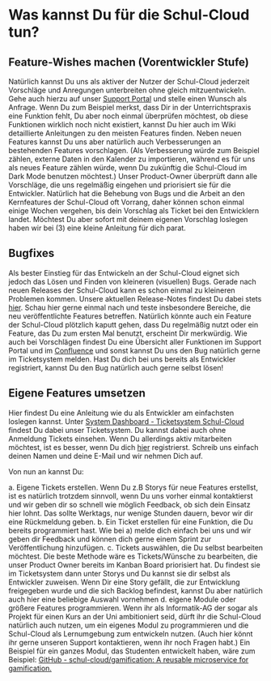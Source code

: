 # Was kannst Du für die Schul-Cloud tun?

## Feature-Wishes machen (Vorentwickler Stufe)



Natürlich kannst Du uns als aktiver der Nutzer der Schul-Cloud jederzeit Vorschläge und Anregungen unterbreiten ohne gleich mitzuentwickeln. Gehe auch hierzu auf unser
[Support Portal](https://ticketsystem.schul-cloud.org/servicedesk/customer/portal/2/user/login?destination=portal%2F2) und stelle einen Wunsch als Anfrage. Wenn Du zum Beispiel merkst, dass Dir in der Unterrichtspraxis eine Funktion fehlt, Du aber noch einmal überprüfen möchtest, ob diese Funktionen wirklich noch nicht existiert, kannst Du hier auch im Wiki detaillierte Anleitungen zu den meisten Features finden. Neben neuen Features kannst Du uns aber natürlich auch Verbesserungen an bestehenden Features vorschlagen. (Als Verbesserung würde zum Beispiel zählen, externe Daten in den Kalender zu importieren, während es für uns als neues Feature zählen würde, wenn Du zukünftig die Schul-Cloud im Dark Mode benutzen möchtest.) Unser Product-Owner überprüft dann alle Vorschläge, die uns regelmäßig eingehen und priorisiert sie für die Entwickler. Natürlich hat die Behebung von Bugs und die Arbeit an den Kernfeatures der Schul-Cloud oft Vorrang, daher können schon einmal einige Wochen vergehen, bis dein Vorschlag als Ticket bei den Entwicklern landet. Möchtest Du aber sofort mit deinem eigenen Vorschlag loslegen haben wir bei (3) eine kleine Anleitung für dich parat.

## Bugfixes 

Als bester Einstieg für das Entwickeln an der Schul-Cloud eignet sich jedoch das Lösen und Finden von kleineren (visuellen) Bugs. Gerade nach neuen Releases der Schul-Cloud kann es schon einmal zu kleineren Problemen kommen. Unsere aktuellen Release-Notes findest Du dabei stets [hier](https://github.com/schul-cloud/schulcloud-server/releases). Schau hier gerne einmal nach und teste insbesondere Bereiche, die neu veröffentlichte Features betreffen. Natürlich könnte auch ein Feature der Schul-Cloud plötzlich kaputt gehen, dass Du regelmäßig nutzt oder ein Feature, das Du zum ersten Mal benutzt, erscheint Dir merkwürdig. Wie auch bei Vorschlägen findest Du eine Übersicht aller Funktionen im Support Portal und im [Confluence](https://docs.schul-cloud.org/display/SCDOK) und sonst kannst Du uns den Bug natürlich gerne im Ticketsystem melden. Hast Du dich bei uns bereits als Entwickler registriert, kannst Du den Bug natürlich auch gerne selbst lösen!

## Eigene Features umsetzen

Hier findest Du eine Anleitung wie du als Entwickler am einfachsten loslegen kannst. Unter [System Dashboard - Ticketsystem Schul-Cloud](https://ticketsystem.schul-cloud.org/secure/Dashboard.jspa) findest Du dabei unser Ticketsystem. Du kannst dabei auch ohne Anmeldung Tickets einsehen. Wenn Du allerdings aktiv mitarbeiten möchtest, ist es besser, wenn Du dich [hier](https://ticketsystem.schul-cloud.org/secure/ContactAdministrators!default.jspa) registrierst. Schreib uns einfach deinen Namen und deine E-Mail und wir nehmen Dich auf. 

Von nun an kannst Du:

a. Eigene Tickets erstellen. Wenn Du z.B Storys für neue Features erstellst, ist es natürlich trotzdem sinnvoll, wenn Du uns vorher einmal kontaktierst und wir geben dir so schnell wie möglich Feedback, ob sich dein Einsatz hier lohnt. Das sollte Werktags, nur wenige Stunden dauern, bevor wir dir eine Rückmeldung geben.
b. Ein Ticket erstellen für eine Funktion, die Du bereits programmiert hast. Wie bei a) melde dich einfach bei uns und wir geben dir Feedback und können dich gerne einem Sprint zur Veröffentlichung hinzufügen.
c. Tickets auswählen, die Du selbst bearbeiten möchtest. Die beste Methode wäre es Tickets/Wünsche zu bearbeiten, die unser Product Owner bereits im Kanban Board priorisiert hat. Du findest sie im Ticketsystem dann unter Storys und Du kannst sie dir selbst als Entwickler zuweisen. Wenn Dir eine Story gefällt, die zur Entwicklung freigegeben wurde und die sich Backlog befindest, kannst Du aber natürlich auch hier eine beliebige Auswahl vornehmen
d.  eigene Module oder größere Features programmieren. Wenn ihr als Informatik-AG der sogar als Projekt für einen Kurs an der Uni ambitioniert seid, dürft ihr die Schul-Cloud natürlich auch nutzen, um ein eigenes Modul zu programmieren und die Schul-Cloud als Lernumgebung zum entwickeln nutzen. (Auch hier könnt ihr gerne unseren Support kontaktieren, wenn ihr noch Fragen habt.) Ein Beispiel für ein ganzes Modul, das Studenten entwickelt haben, wäre zum Beispiel: [GitHub - schul-cloud/gamification: A reusable microservice for gamification.](https://github.com/schul-cloud/gamification)

